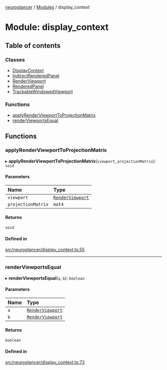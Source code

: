 [neuroglancer](../README.md) / [Modules](../modules.md) / display\_context

# Module: display\_context

## Table of contents

### Classes

- [DisplayContext](../classes/display_context.DisplayContext.md)
- [IndirectRenderedPanel](../classes/display_context.IndirectRenderedPanel.md)
- [RenderViewport](../classes/display_context.RenderViewport.md)
- [RenderedPanel](../classes/display_context.RenderedPanel.md)
- [TrackableWindowedViewport](../classes/display_context.TrackableWindowedViewport.md)

### Functions

- [applyRenderViewportToProjectionMatrix](display_context.md#applyrenderviewporttoprojectionmatrix)
- [renderViewportsEqual](display_context.md#renderviewportsequal)

## Functions

### applyRenderViewportToProjectionMatrix

▸ **applyRenderViewportToProjectionMatrix**(`viewport`, `projectionMatrix`): `void`

#### Parameters

| Name | Type |
| :------ | :------ |
| `viewport` | [`RenderViewport`](../classes/display_context.RenderViewport.md) |
| `projectionMatrix` | `mat4` |

#### Returns

`void`

#### Defined in

[src/neuroglancer/display_context.ts:55](https://github.com/ActiveBrainAtlas2/neuroglancer/blob/285e65d7/src/neuroglancer/display_context.ts#L55)

___

### renderViewportsEqual

▸ **renderViewportsEqual**(`a`, `b`): `boolean`

#### Parameters

| Name | Type |
| :------ | :------ |
| `a` | [`RenderViewport`](../classes/display_context.RenderViewport.md) |
| `b` | [`RenderViewport`](../classes/display_context.RenderViewport.md) |

#### Returns

`boolean`

#### Defined in

[src/neuroglancer/display_context.ts:73](https://github.com/ActiveBrainAtlas2/neuroglancer/blob/285e65d7/src/neuroglancer/display_context.ts#L73)
